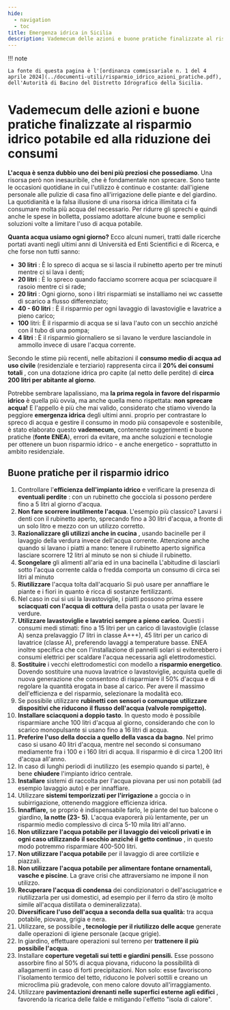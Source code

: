 ```yaml
---
hide:
  - navigation
  - toc
title: Emergenza idrica in Sicilia
description: Vademecum delle azioni e buone pratiche finalizzate al risparmio idrico potabile ed alla riduzione dei consumi
---
```


!!! note

    La fonte di questa pagina è l'[ordinanza commissariale n. 1 del 4 aprile 2024](../documenti-utili/risparmio_idrico_azioni_pratiche.pdf), dell'Autorità di Bacino del Distretto Idrografico della Sicilia.

# Vademecum delle azioni e buone pratiche finalizzate al risparmio idrico potabile ed alla riduzione dei consumi

**L'acqua è senza dubbio uno dei beni più preziosi che possediamo**. Una risorsa però non
inesauribile, che è fondamentale non sprecare. Sono tante le occasioni quotidiane in cui l'utilizzo è
continuo e costante: dall'igiene personale alle pulizie di casa fino all'irrigazione delle piante e del giardino.
La quotidianità e la falsa illusione di una risorsa idrica illimitata ci fa consumare molta più acqua del
necessario. Per ridurre gli sprechi e quindi anche le spese in bolletta, possiamo adottare alcune buone e
semplici soluzioni volte a limitare l'uso di acqua potabile.

**Quanta acqua usiamo ogni giorno?** Ecco alcuni numeri, tratti dalle ricerche portati avanti negli ultimi
anni di Università ed Enti Scientifici e di Ricerca, e che forse non tutti sanno:

- **30 litri** : È lo spreco di acqua se si lascia il rubinetto aperto per tre minuti mentre ci si lava i denti;
- **20 litri** : È lo spreco quando facciamo scorrere acqua per sciacquare il rasoio mentre ci si rade;
- **20 litri** : Ogni giorno, sono i litri risparmiati se installiamo nei wc cassette di scarico a flusso
    differenziato;
- **40 - 60 litri** : È il risparmio per ogni lavaggio di lavastoviglie e lavatrice a pieno carico;
- **100** litri: È il risparmio di acqua se si lava l'auto con un secchio anziché con il tubo di una pompa;
- **4 litri** : È il risparmio giornaliero se si lavano le verdure lasciandole in ammollo invece di usare
    l'acqua corrente.

Secondo le stime più recenti, nelle abitazioni il **consumo medio di acqua ad uso civile** (residenziale e
terziario) rappresenta circa il **20% dei consumi totali** , con una dotazione idrica pro capite (al netto delle
perdite) di **circa 200 litri per abitante al giorno**.

Potrebbe sembrare lapalissiano, ma **la prima regola in favore del risparmio idrico** è quella più ovvia,
ma anche quella meno rispettata: **non sprecare acqua!** E l'appello è più che mai valido, considerato che
stiamo vivendo la peggiore **emergenza idrica** degli ultimi anni. proprio per contrastare lo spreco di
acqua e gestire il consumo in modo più consapevole e sostenibile, è stato elaborato
questo **vademecum,** contenente suggerimenti e buone pratiche (**fonte ENEA**), errori da evitare, ma anche soluzioni
e tecnologie per ottenere un buon risparmio idrico - e anche energetico - soprattutto in ambito
residenziale.

## Buone pratiche per il risparmio idrico

1. Controllare l'**efficienza dell'impianto idrico** e verificare la presenza di **eventuali perdite** : con
    un rubinetto che gocciola si possono perdere fino a 5 litri al giorno d'acqua.
2. **Non fare scorrere inutilmente l'acqua**. L'esempio più classico? Lavarsi i denti con il rubinetto
    aperto, sprecando fino a 30 litri d'acqua, a fronte di un solo litro e mezzo con un utilizzo corretto.
3. **Razionalizzare gli utilizzi anche in cucina** , usando bacinelle per il lavaggio della verdura
    invece dell'acqua corrente. Attenzione anche quando si lavano i piatti a mano: tenere il rubinetto
    aperto significa lasciare scorrere 12 litri al minuto se non si chiude il rubinetto.
4. **Scongelare** gli alimenti all'aria ed in una bacinella L'abitudine di lasciarli sotto l'acqua corrente
    calda o fredda comporta un consumo di circa sei litri al minuto
5. **Riutilizzare** l'acqua tolta dall'acquario Si può usare per annaffiare le piante e i fiori in quanto è
    ricca di sostanze fertilizzanti.
6. Nel caso in cui si usi la lavastoviglie, i piatti possono prima essere **sciacquati con l'acqua di**
    **cottura** della pasta o usata per lavare le verdure.
7. **Utilizzare lavastoviglie e lavatrici sempre a pieno carico**. Questi i consumi medi stimati: fino
    a 15 litri per un carico di lavastoviglie (classe A) senza prelavaggio (7 litri in classe A+++), 45 litri
    per un carico di lavatrice (classe A), preferendo lavaggi a temperature basse. ENEA inoltre
    specifica che con l'installazione di pannelli solari si eviterebbero i consumi elettrici per scaldare
    l'acqua necessaria agli elettrodomestici.
8. **Sostituire** i vecchi elettrodomestici con modello a **risparmio energetico**. Dovendo sostituire
    una nuova lavatrice o lavastoviglie, acquista quelle di nuova generazione che consentono di
    risparmiare il 50% d'acqua e di regolare la quantità erogata in base al carico. Per avere il massimo
    dell'efficienza e del risparmio, selezionare la modalità eco.
9. Se possibile utilizzare **rubinetti con sensori o comunque utilizzare dispositivi che riducono**
    **il flusso dell'acqua (valvole rompigetto).**
10. **Installare sciacquoni a doppio tasto**. In questo modo è possibile risparmiare anche 100 litri
    d'acqua al giorno, considerando che con lo scarico monopulsante si usano fino a 16 litri di acqua.
11. **Preferire l'uso della doccia a quello della vasca da bagno**. Nel primo caso si usano 40 litri
    d'acqua, mentre nel secondo si consumano mediamente fra i 100 e i 160 litri di acqua. Il risparmio
    è di circa 1.200 litri d'acqua all'anno.
12. In caso di lunghi periodi di inutilizzo (es esempio quando si parte), è bene **chiudere** l'impianto
    idrico centrale.
13. **Installare** sistemi di raccolta per l'acqua piovana per usi non potabili (ad esempio lavaggio auto)
    e per innaffiare.
14. Utilizzare **sistemi temporizzati per l'irrigazione** a goccia o in subirrigazione, ottenendo
    maggiore efficienza idrica.
15. **Innaffiare,** se proprio è indispensabile farlo, le piante del tuo balcone o giardino, **la notte (23-**
    **5)**. L'acqua evaporerà più lentamente, per un risparmio medio complessivo di circa 5-10 mila litri
    all'anno.
16. **Non utilizzare l'acqua potabile per il lavaggio dei veicoli privati e in ogni caso utilizzando**
    **il secchio anziché il getto continuo** , in questo modo potremmo risparmiare 400-500 litri.
17. **Non utilizzare l'acqua potabile** per il lavaggio di aree cortilizie e piazzali.
18. **Non utilizzare l'acqua potabile per alimentare fontane ornamentali, vasche e piscine**. La
    grave crisi che attraversiamo ne impone il non utilizzo.
19. **Recuperare l'acqua di condensa** dei condizionatori o dell'asciugatrice e riutilizzarla per usi
    domestici, ad esempio per il ferro da stiro (è molto simile all'acqua distillata o demineralizzata).
20. **Diversificare l'uso dell'acqua a seconda della sua qualità:** tra acqua potabile, piovana, grigia
    e nera.
21. Utilizzare, se possibile **, tecnologie per il riutilizzo delle acque** generate dalle operazioni di
    igiene personale (acque grigie).
22. In giardino, effettuare operazioni sul terreno per **trattenere il più possibile l'acqua**.
23. Installare **coperture vegetali sui tetti e giardini pensili.** Esse possono assorbire fino al 50% di
    acqua piovana, riducono la possibilità di allagamenti in caso di forti precipitazioni. Non solo: esse
    favoriscono l'isolamento termico del tetto, riducono le polveri sottili e creano un microclima più
    gradevole, con meno calore dovuto all'irraggiamento.
24. Utilizzare **pavimentazioni drenanti nelle superfici esterne agli edifici** , favorendo la ricarica
    delle falde e mitigando l'effetto "isola di calore".
